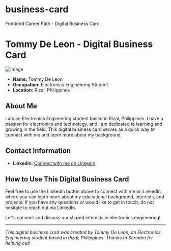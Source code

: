 # business-card
Frontend Career Path - Digital Business Card

# Tommy De Leon - Digital Business Card

![image](https://github.com/TommyDeLeon/business-card/assets/144635056/a069d3b1-2fc3-4113-9de6-b5dfe1621f32)


- **Name:** Tommy De Leon
- **Occupation:** Electronics Engineering Student
- **Location:** Rizal, Philippines

## About Me

I am an Electronics Engineering student based in Rizal, Philippines. I have a passion for electronics and technology, and I am dedicated to learning and growing in the field. This digital business card serves as a quick way to connect with me and learn more about my background.

## Contact Information

- **LinkedIn:** [Connect with me on LinkedIn](https://www.linkedin.com/in/tommy-de-leon-b22bb1276/)

## How to Use This Digital Business Card

Feel free to use the LinkedIn button above to connect with me on LinkedIn, where you can learn more about my educational background, interests, and projects. If you have any questions or would like to get in touch, do not hesitate to reach out via LinkedIn.

Let's connect and discuss our shared interests in electronics engineering!

---

*This digital business card was created by Tommy De Leon, an Electronics Engineering student based in Rizal, Philippines. Thanks to Scrimba for helping out!*
